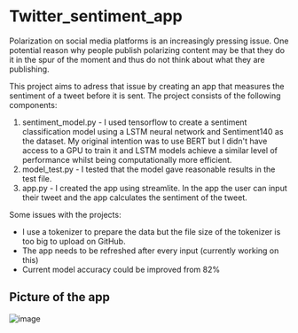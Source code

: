 # Twitter_sentiment_app

Polarization on social media platforms is an increasingly pressing issue. One potential reason why people publish polarizing content may be that they do it in the spur of the moment and thus do not think about what they are publishing.

This project aims to adress that issue by creating an app that measures the sentiment of a tweet before it is sent. The project consists of the following components:

1) sentiment_model.py - I used tensorflow to create a sentiment classification model using a LSTM neural network and Sentiment140 as the dataset. My original intention was to use BERT but I didn't have access to a GPU to train it and LSTM models achieve a similar level of performance whilst being computationally more efficient.
2) model_test.py - I tested that the model gave reasonable results in the test file.
3) app.py - I created the app using streamlite. In the app the user can input their tweet and the app calculates the sentiment of the tweet.

Some issues with the projects:

- I use a tokenizer to prepare the data but the file size of the tokenizer is too big to upload on GitHub.
- The app needs to be refreshed after every input (currently working on this)
- Current model accuracy could be improved from 82%

## Picture of the app
![image](https://user-images.githubusercontent.com/47919492/188270422-bc2cc679-96ef-4174-9d2e-27d06aa6ef92.png)
